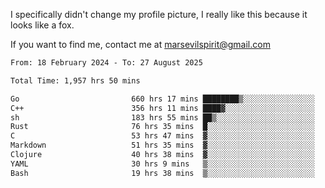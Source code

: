I specifically didn't change my profile picture, I really like this because it looks like a fox.

If you want to find me, contact me at marsevilspirit@gmail.com

<!--START_SECTION:waka-->

```txt
From: 18 February 2024 - To: 27 August 2025

Total Time: 1,957 hrs 50 mins

Go                         660 hrs 17 mins ████████▒░░░░░░░░░░░░░░░░   33.73 %
C++                        356 hrs 11 mins ████▓░░░░░░░░░░░░░░░░░░░░   18.19 %
sh                         183 hrs 55 mins ██▒░░░░░░░░░░░░░░░░░░░░░░   09.39 %
Rust                       76 hrs 35 mins  █░░░░░░░░░░░░░░░░░░░░░░░░   03.91 %
C                          53 hrs 47 mins  ▓░░░░░░░░░░░░░░░░░░░░░░░░   02.75 %
Markdown                   51 hrs 35 mins  ▓░░░░░░░░░░░░░░░░░░░░░░░░   02.64 %
Clojure                    40 hrs 38 mins  ▓░░░░░░░░░░░░░░░░░░░░░░░░   02.08 %
YAML                       30 hrs 9 mins   ▒░░░░░░░░░░░░░░░░░░░░░░░░   01.54 %
Bash                       19 hrs 38 mins  ▒░░░░░░░░░░░░░░░░░░░░░░░░   01.00 %
```

<!--END_SECTION:waka-->
